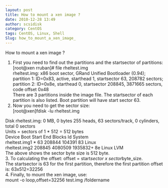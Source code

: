 ```yaml
---
layout: post
title: How to mount a xen image ?
date: 2010-12-28 13:49
author: scsidisk
category: CentOS
tags: CentOS, Linux, Shell
Slug: how_to_mount_a_xen_image_
---
```


How to mount a xen image ?  
1. First you need to find out the partitions and the startsector of
partitions:  
[root@xen rruban]\# file rheltest.img  
rheltest.img: x86 boot sector, GRand Unified Bootloader (0.94);  
partition 1: ID=0x83, active, starthead 1, startsector 63, 208782
sectors;  
partition 2: ID=0x8e, starthead 0, startsector 208845, 3871665 sectors,
code offset 0x48  
There are 3 partitions inside the image file. The startsector of each
partition is also listed. Boot partition will have start sector 63.  
2. Now you need to get the sector size:  
[root@xen]fdisk -lu rheltest.img

Disk rheltest.img: 0 MB, 0 bytes 255 heads, 63 sectors/track, 0
cylinders, total 0 sectors  
Units = sectors of 1 \* 512 = 512 bytes  
Device Boot Start End Blocks Id System  
rheltest.img1 \* 63 208844 104391 83 Linux  
rheltest.img2 208845 4080509 1935832+ 8e Linux LVM  
The above shows the sector byte size is 512 byte.  
3. To calculating the offset: offset = start*sector x
sector*byte\_size.  
The startsector is 63 for the first partition, therefore the first
partition offset is: 63x512=32256  
4. Finally, to mount the xen image, use:  
mount -o loop,offset=32256 test.img /foldername

<div class="posttagsblock">
</div>

